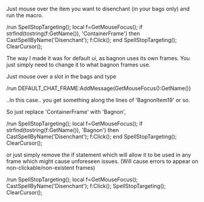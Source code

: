 Just mouse over the item you want to disenchant (in your bags only) and run the macro.

/run SpellStopTargeting(); local f=GetMouseFocus(); if strfind(tostring(f:GetName()), 'ContainerFrame') then CastSpellByName('Disenchant'); f:Click(); end SpellStopTargeting(); ClearCursor();

The way I made it was for default ui, as bagnon uses its own frames. You just simply need to change it to what bagnon frames use.

Just mouse over a slot in the bags and type

/run DEFAULT_CHAT_FRAME:AddMessage(GetMouseFocus():GetName())

..In this case.. you get something along the lines of 'BagnonItem19' or so.

So just replace 'ContainerFrame' with 'Bagnon',

/run SpellStopTargeting(); local f=GetMouseFocus(); if strfind(tostring(f:GetName()), 'Bagnon') then CastSpellByName('Disenchant'); f:Click(); end SpellStopTargeting(); ClearCursor();


or just simply remove the if statement which will allow it to be used in any frame which might cause unforeseen issues. (Will cause errors to appear on non-clickable/non-existent frames)

/run SpellStopTargeting(); local f=GetMouseFocus(); CastSpellByName('Disenchant'); f:Click(); SpellStopTargeting(); ClearCursor(); 